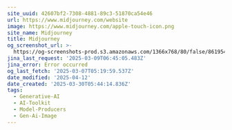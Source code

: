```yaml
---
site_uuid: 42607bf2-7308-4881-89c3-51870ca54e46
url: https://www.midjourney.com/website
image: https://www.midjourney.com/apple-touch-icon.png
site_name: Midjourney
title: Midjourney
og_screenshot_url: >-
  https://og-screenshots-prod.s3.amazonaws.com/1366x768/80/false/8619549a6912c68d5cbd733e4698ec6d69230412e60e2975eb927c791d7737ec.jpeg
jina_last_request: '2025-03-09T06:45:05.483Z'
jina_error: Error occurred
og_last_fetch: '2025-03-07T05:19:59.537Z'
date_modified: '2025-04-12'
date_created: '2025-03-30T05:44:14.836Z'
tags:
  - Generative-AI
  - AI-Toolkit
  - Model-Producers
  - Gen-Ai-Image
---
```





































